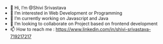 - 👋 Hi, I’m @Shivi Srivastava
- 👀 I’m interested in  Web Development or Programming 
- 🌱 I’m currently working on Javascript and Java
- 💞️ I’m looking to collaborate on Project based on frontend development
- 📫 How to reach me : https://www.linkedin.com/in/shivi-srivastava-719217217

<!---
Shivi-Srivastava/Shivi is a ✨ special ✨ repository because its `README.md` (this file) appears on your GitHub profile.
You can click the Preview link to take a look at your changes.
--->
